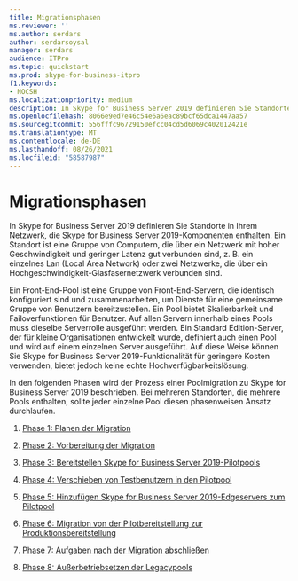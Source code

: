 ```yaml
---
title: Migrationsphasen
ms.reviewer: ''
ms.author: serdars
author: serdarsoysal
manager: serdars
audience: ITPro
ms.topic: quickstart
ms.prod: skype-for-business-itpro
f1.keywords:
- NOCSH
ms.localizationpriority: medium
description: In Skype for Business Server 2019 definieren Sie Standorte in Ihrem Netzwerk, die Skype for Business Server 2019-Komponenten enthalten. Ein Standort ist eine Gruppe von Computern, die über ein Netzwerk mit hoher Geschwindigkeit und geringer Latenz gut verbunden sind, z. B. ein einzelnes Lan (Local Area Network) oder zwei Netzwerke, die über ein Hochgeschwindigkeit-Glasfasernetzwerk verbunden sind.
ms.openlocfilehash: 8066e9ed7e46c54e6a6eac89bcf65dca1447aa57
ms.sourcegitcommit: 556fffc96729150efcc04cd5d6069c402012421e
ms.translationtype: MT
ms.contentlocale: de-DE
ms.lasthandoff: 08/26/2021
ms.locfileid: "58587987"
---
```

# <a name="migration-phases"></a>Migrationsphasen

In Skype for Business Server 2019 definieren Sie Standorte in Ihrem Netzwerk, die Skype for Business Server 2019-Komponenten enthalten. Ein Standort ist eine Gruppe von Computern, die über ein Netzwerk mit hoher Geschwindigkeit und geringer Latenz gut verbunden sind, z. B. ein einzelnes Lan (Local Area Network) oder zwei Netzwerke, die über ein Hochgeschwindigkeit-Glasfasernetzwerk verbunden sind. 
  
Ein Front-End-Pool ist eine Gruppe von Front-End-Servern, die identisch konfiguriert sind und zusammenarbeiten, um Dienste für eine gemeinsame Gruppe von Benutzern bereitzustellen. Ein Pool bietet Skalierbarkeit und Failoverfunktionen für Benutzer. Auf allen Servern innerhalb eines Pools muss dieselbe Serverrolle ausgeführt werden. Ein Standard Edition-Server, der für kleine Organisationen entwickelt wurde, definiert auch einen Pool und wird auf einem einzelnen Server ausgeführt. Auf diese Weise können Sie Skype for Business Server 2019-Funktionalität für geringere Kosten verwenden, bietet jedoch keine echte Hochverfügbarkeitslösung. 
  
In den folgenden Phasen wird der Prozess einer Poolmigration zu Skype for Business Server 2019 beschrieben. Bei mehreren Standorten, die mehrere Pools enthalten, sollte jeder einzelne Pool diesen phasenweisen Ansatz durchlaufen.
  
1. [Phase 1: Planen der Migration](phase-1-plan-your-migration.md)
    
2. [Phase 2: Vorbereitung der Migration](phase-2-prepare-for-migration.md)
    
3. [Phase 3: Bereitstellen Skype for Business Server 2019-Pilotpools](phase-3-deploy-pilot-pool.md)
    
4. [Phase 4: Verschieben von Testbenutzern in den Pilotpool](phase-4-move-test-users-to-the-pilot-pool.md)
    
5. [Phase 5: Hinzufügen Skype for Business Server 2019-Edgeservers zum Pilotpool](phase-5-add-edge-server-to-pilot-pool.md)
    
6. [Phase 6: Migration von der Pilotbereitstellung zur Produktionsbereitstellung](phase-6-move-from-pilot-deployment-into-production.md)
    
7. [Phase 7: Aufgaben nach der Migration abschließen](phase-7-complete-post-migration-tasks.md)
    
8. [Phase 8: Außerbetriebsetzen der Legacypools](phase-8-decommission-legacy-pools.md)
    

